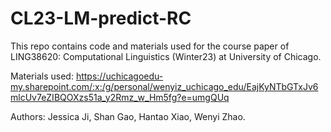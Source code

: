 # CL23-LM-predict-RC

This repo contains code and materials used for the course paper of  LING38620: Computational Linguistics (Winter23) at University of Chicago. 

Materials used: https://uchicagoedu-my.sharepoint.com/:x:/g/personal/wenyiz_uchicago_edu/EajKyNTbGTxJv6mlcUv7eZIBQOXzs51a_y2Rmz_w_Hm5fg?e=umgQUq

Authors: Jessica Ji, Shan Gao, Hantao Xiao, Wenyi Zhao.
